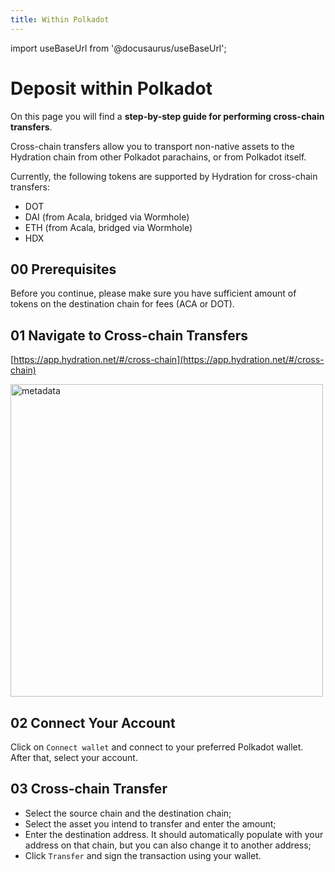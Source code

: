 ```yaml
---
title: Within Polkadot
---
```


import useBaseUrl from '@docusaurus/useBaseUrl';

# Deposit within Polkadot

On this page you will find a **step-by-step guide for performing cross-chain transfers**. 

Cross-chain transfers allow you to transport non-native assets to the Hydration chain from other Polkadot parachains, or from Polkadot itself.

Currently, the following tokens are supported by Hydration for cross-chain transfers:
* DOT
* DAI (from Acala, bridged via Wormhole)
* ETH  (from Acala, bridged via Wormhole)
* HDX

## 00 Prerequisites
Before you continue, please make sure you have sufficient amount of tokens on the destination chain for fees (ACA or DOT).

## 01 Navigate to Cross-chain Transfers
[https://app.hydration.net/#/cross-chain](https://app.hydration.net/#/cross-chain)

<div style={{textAlign: 'center'}}>
  <img alt="metadata" src={useBaseUrl('/howto_xcm/xcm_screen.jpg')} width="500px" />
</div>


## 02 Connect Your Account
Click on `Connect wallet` and connect to your preferred Polkadot wallet. After that, select your account.

## 03 Cross-chain Transfer
* Select the source chain and the destination chain;
* Select the asset you intend to transfer and enter the amount;
* Enter the destination address. It should automatically populate with your address on that chain, but you can also change it to another address;
* Click `Transfer` and sign the transaction using your wallet.
